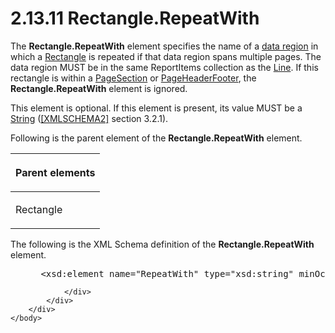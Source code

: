 <html dir="LTR" xmlns:mshelp="http://msdn.microsoft.com/mshelp" xmlns:ddue="http://ddue.schemas.microsoft.com/authoring/2003/5" xmlns:xlink="http://www.w3.org/1999/xlink" xmlns:tool="http://www.microsoft.com/tooltip">
    <head>
        <meta http-equiv="Content-Type" content="text/html; CHARSET=utf-8"></meta>
        <meta name="save" content="history"></meta>
        <title>2.13.11 Rectangle.RepeatWith</title>
        <xml>
            <mshelp:toctitle title="2.13.11 Rectangle.RepeatWith"></mshelp:toctitle>
            <mshelp:rltitle title="[MS-RDL]: Rectangle.RepeatWith"></mshelp:rltitle>
            <mshelp:keyword index="A" term="0c154c77-8989-427d-bf67-11191f8fc435"></mshelp:keyword>
            <mshelp:attr name="DCSext.ContentType" value="open specification"></mshelp:attr>
            <mshelp:attr name="AssetID" value="0c154c77-8989-427d-bf67-11191f8fc435"></mshelp:attr>
            <mshelp:attr name="TopicType" value="kbRef"></mshelp:attr>
            <mshelp:attr name="DCSext.Title" value="[MS-RDL]: Rectangle.RepeatWith" />
        </xml>
    </head>
    <body>
        <div id="header">
            <h1 class="heading">2.13.11 Rectangle.RepeatWith</h1>
        </div>
        <div id="mainSection">
            <div id="mainBody">
                <div id="allHistory" class="saveHistory"></div>
                <div id="sectionSection0" class="section" name="collapseableSection">
                    

<p>The <b>Rectangle.RepeatWith</b> element specifies the name
of a <a href="b2482b3f-74ab-4ca8-a9e5-c07955011743.md#gt_6abb146e-d02e-45aa-a034-b25b23b0dd48">data region</a> in
which a <a href="e36a41ea-aeaf-45cc-969e-8ab1e380882c.md">Rectangle</a> is
repeated if that data region spans multiple pages. The data region MUST be in
the same ReportItems collection as the <a href="58c7b460-38b6-4039-afae-82c27404e241.md">Line</a>. If this rectangle is
within a <a href="afff0921-7d95-4216-8f28-635c67d539d8.md">PageSection</a> or
<a href="ddc35223-1cb6-4136-823b-e72a3d12e1f9.md">PageHeaderFooter</a>, the <b>Rectangle.RepeatWith</b>
element is ignored. </p>

<p>This element is optional. If this element is present, its
value MUST be a <a href="1ed81ef3-a683-45e3-aaad-bd2bbe71bc3d.md">String</a>
(<a href="https://go.microsoft.com/fwlink/?LinkId=90610">[XMLSCHEMA2]</a>
section 3.2.1).</p>

<p>Following is the parent element of the <b>Rectangle.RepeatWith</b>
element. </p>

<table>
 <thead>
  <tr>
   <th>
   <p>Parent elements</p>
   </th>
  </tr>
 </thead>
 <tr>
  <td>
  <p>Rectangle</p>
  </td>
 </tr>
</table>

<p>The following is the XML Schema definition of the <b>Rectangle.RepeatWith</b>
element.</p>

<dl>
<dd>
<div><pre> &lt;xsd:element name=&quot;RepeatWith&quot; type=&quot;xsd:string&quot; minOccurs=&quot;0&quot; /&gt;
</pre></div>
</dd></dl>


                </div>
            </div>
        </div>
    </body>
</html>